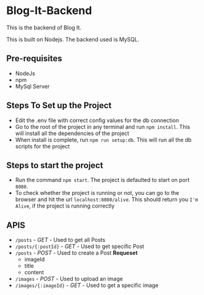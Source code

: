 Blog-It-Backend
===============

This is the backend of Blog It.

This is built on Nodejs. The backend used is MySQL.

Pre-requisites
--------------

- NodeJs
- npm
- MySql Server


Steps To Set up the Project
---------------------------

- Edit the .env file with correct config values for the db connection
- Go to the root of the project in any terminal and run `npm install`. This will install all the dependencies of the project
- When install is complete, run `npm run setup:db`. This will run all the db scripts for the project


Steps to start the project
--------------------------

- Run the command `npm start`. The project is defaulted to start on port `8080`.
- To check whether the project is running or not, you can go to the browser and hit the url `localhost:8080/alive`. This should return you `I'm Alive`, if the project is running correctly


APIS
----

- `/posts` - _GET_ - Used to get all Posts
- `/posts/{:postId}` - _GET_ - Used to get specific Post
- `/posts` - _POST_ - Used to create a Post
  **Requeset**
  - imageId
  - title
  - content
- `/images` - _POST_ - Used to upload an image
- `/images/{:imageId}` - _GET_ - Used to get a specific image
